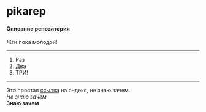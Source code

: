 # pikarep
#### Описание репозитория
Жги пока молодой!  
***
1. Раз
2. Два
3. ТРИ!
***
Это простая [ссылка](http://yandex.ru) на яндекс, не знаю зачем.  
*Не знаю зачем*  
**Знаю зачем**  